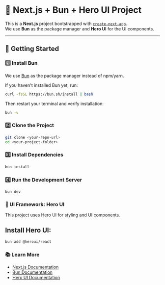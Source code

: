 # 🌟 Next.js + Bun + Hero UI Project

This is a **Next.js** project bootstrapped with [`create-next-app`](https://nextjs.org/docs/app/api-reference/cli/create-next-app).  
We use **Bun** as the package manager and **Hero UI** for the UI components.

---

## 🚀 Getting Started

### 1️⃣ Install Bun

We use [Bun](https://bun.sh) as the package manager instead of npm/yarn.

If you haven't installed Bun yet, run:

```sh
curl -fsSL https://bun.sh/install | bash

```

Then restart your terminal and verify installation:

```bash
bun -v
```

### 2️⃣ Clone the Project

```bash
git clone <your-repo-url>
cd <your-project-folder>
```

### 3️⃣ Install Dependencies

```bash
bun install
```

### 4️⃣ Run the Development Server

```bash
bun dev
```

### 🎨 UI Framework: Hero UI

This project uses Hero UI for styling and UI components.

## Install Hero UI:

```bash
bun add @heroui/react

```
### 📚 Learn More
- [Next.js Documentation](https://nextjs.org/docs)
- [Bun Documentation](https://bun.sh/docs)
- [Hero UI Documentation](https://www.heroui.com/)